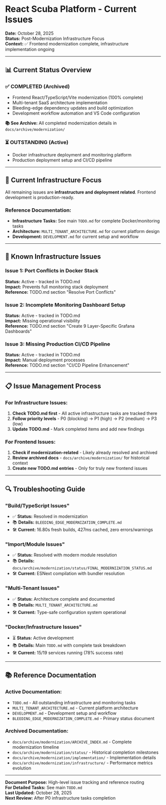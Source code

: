 # React Scuba Platform - Current Issues

**Date:** October 28, 2025  
**Status:** Post-Modernization Infrastructure Focus  
**Context:** ✅ Frontend modernization complete, infrastructure implementation ongoing

---

## 📊 **Current Status Overview**

### ✅ **COMPLETED (Archived)**
- Frontend React/TypeScript/Vite modernization (100% complete)
- Multi-tenant SaaS architecture implementation  
- Bleeding-edge dependency updates and build optimization
- Development workflow automation and VS Code configuration

**📚 See Archive:** All completed modernization details in `docs/archive/modernization/`

### ⏳ **OUTSTANDING (Active)**
- Docker infrastructure deployment and monitoring platform
- Production deployment setup and CI/CD pipeline

---

## 🎯 **Current Infrastructure Focus**

All remaining issues are **infrastructure and deployment related**. Frontend development is production-ready.

### **Reference Documentation:**
- **Infrastructure Tasks:** See main `TODO.md` for complete Docker/monitoring tasks
- **Architecture:** `MULTI_TENANT_ARCHITECTURE.md` for current platform design
- **Development:** `DEVELOPMENT.md` for current setup and workflow

---

## 🚨 **Known Infrastructure Issues**

### Issue 1: Port Conflicts in Docker Stack
**Status:** Active - tracked in TODO.md  
**Impact:** Prevents full monitoring stack deployment  
**Reference:** TODO.md section "Resolve Port Conflicts"

### Issue 2: Incomplete Monitoring Dashboard Setup
**Status:** Active - tracked in TODO.md  
**Impact:** Missing operational visibility  
**Reference:** TODO.md section "Create 9 Layer-Specific Grafana Dashboards"

### Issue 3: Missing Production CI/CD Pipeline
**Status:** Active - tracked in TODO.md  
**Impact:** Manual deployment processes  
**Reference:** TODO.md section "CI/CD Pipeline Enhancement"

---

## 📋 **Issue Management Process**

### **For Infrastructure Issues:**
1. **Check TODO.md first** - All active infrastructure tasks are tracked there
2. **Follow priority levels** - P0 (blocking) → P1 (high) → P2 (medium) → P3 (low)
3. **Update TODO.md** - Mark completed items and add new findings

### **For Frontend Issues:**
1. **Check if modernization-related** - Likely already resolved and archived
2. **Review archived docs** - `docs/archive/modernization/` for historical context
3. **Create new TODO.md entries** - Only for truly new frontend issues

---

## 🔍 **Troubleshooting Guide**

### **"Build/TypeScript Issues"**
- ✅ **Status:** Resolved in modernization
- 📚 **Details:** `BLEEDING_EDGE_MODERNIZATION_COMPLETE.md`
- 🛠️ **Current:** 16.80s fresh builds, 427ms cached, zero errors/warnings

### **"Import/Module Issues"**  
- ✅ **Status:** Resolved with modern module resolution
- 📚 **Details:** `docs/archive/modernization/status/FINAL_MODERNIZATION_STATUS.md`
- 🛠️ **Current:** ESNext compilation with bundler resolution

### **"Multi-Tenant Issues"**
- ✅ **Status:** Architecture complete and documented
- 📚 **Details:** `MULTI_TENANT_ARCHITECTURE.md`
- 🛠️ **Current:** Type-safe configuration system operational

### **"Docker/Infrastructure Issues"**
- ⏳ **Status:** Active development
- 📚 **Details:** Main `TODO.md` with complete task breakdown
- 🛠️ **Current:** 15/19 services running (78% success rate)

---

## 📚 **Reference Documentation**

### **Active Documentation:**
- `TODO.md` - All outstanding infrastructure and monitoring tasks
- `MULTI_TENANT_ARCHITECTURE.md` - Current platform architecture
- `DEVELOPMENT.md` - Development setup and workflow
- `BLEEDING_EDGE_MODERNIZATION_COMPLETE.md` - Primary status document

### **Archived Documentation:**
- `docs/archive/modernization/ARCHIVE_INDEX.md` - Complete modernization timeline
- `docs/archive/modernization/status/` - Historical completion milestones
- `docs/archive/modernization/implementation/` - Implementation details
- `docs/archive/modernization/infrastructure/` - Performance metrics evolution

---

**Document Purpose:** High-level issue tracking and reference routing  
**For Detailed Tasks:** See main `TODO.md`  
**Last Updated:** October 28, 2025  
**Next Review:** After P0 infrastructure tasks completion